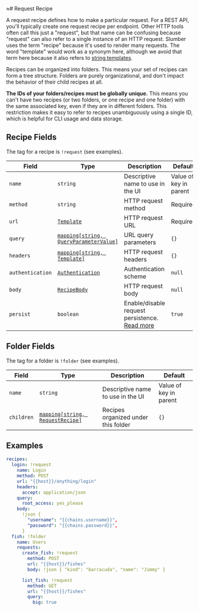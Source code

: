 ≈# Request Recipe

A request recipe defines how to make a particular request. For a REST API, you'll typically create one request recipe per endpoint. Other HTTP tools often call this just a "request", but that name can be confusing because "request" can also refer to a single instance of an HTTP request. Slumber uses the term "recipe" because it's used to render many requests. The word "template" would work as a synonym here, although we avoid that term here because it also refers to [string templates](./template.md).

Recipes can be organized into folders. This means your set of recipes can form a tree structure. Folders are purely organizational, and don't impact the behavior of their child recipes at all.

**The IDs of your folders/recipes must be globally unique.** This means you can't have two recipes (or two folders, or one recipe and one folder) with the same associated key, even if they are in different folders. This restriction makes it easy to refer to recipes unambiguously using a single ID, which is helpful for CLI usage and data storage.

## Recipe Fields

The tag for a recipe is `!request` (see examples).

| Field            | Type                                                            | Description                                                                   | Default                |
| ---------------- | --------------------------------------------------------------- | ----------------------------------------------------------------------------- | ---------------------- |
| `name`           | `string`                                                        | Descriptive name to use in the UI                                             | Value of key in parent |
| `method`         | `string`                                                        | HTTP request method                                                           | Required               |
| `url`            | [`Template`](./template.md)                                     | HTTP request URL                                                              | Required               |
| `query`          | [`mapping[string, QueryParameterValue]`](./query_parameters.md) | URL query parameters                                                          | `{}`                   |
| `headers`        | [`mapping[string, Template]`](./template.md)                    | HTTP request headers                                                          | `{}`                   |
| `authentication` | [`Authentication`](./authentication.md)                         | Authentication scheme                                                         | `null`                 |
| `body`           | [`RecipeBody`](./recipe_body.md)                                | HTTP request body                                                             | `null`                 |
| `persist`        | `boolean`                                                       | Enable/disable request persistence. [Read more](../../user_guide/database.md) | `true`                 |

## Folder Fields

The tag for a folder is `!folder` (see examples).

| Field      | Type                                                    | Description                         | Default                |
| ---------- | ------------------------------------------------------- | ----------------------------------- | ---------------------- |
| `name`     | `string`                                                | Descriptive name to use in the UI   | Value of key in parent |
| `children` | [`mapping[string, RequestRecipe]`](./request_recipe.md) | Recipes organized under this folder | `{}`                   |

## Examples

```yaml
recipes:
  login: !request
    name: Login
    method: POST
    url: "{{host}}/anything/login"
    headers:
      accept: application/json
    query:
      root_access: yes_please
    body:
      !json {
        "username": "{{chains.username}}",
        "password": "{{chains.password}}",
      }
  fish: !folder
    name: Users
    requests:
      create_fish: !request
        method: POST
        url: "{{host}}/fishes"
        body: !json { "kind": "barracuda", "name": "Jimmy" }

      list_fish: !request
        method: GET
        url: "{{host}}/fishes"
        query:
          big: true
```
